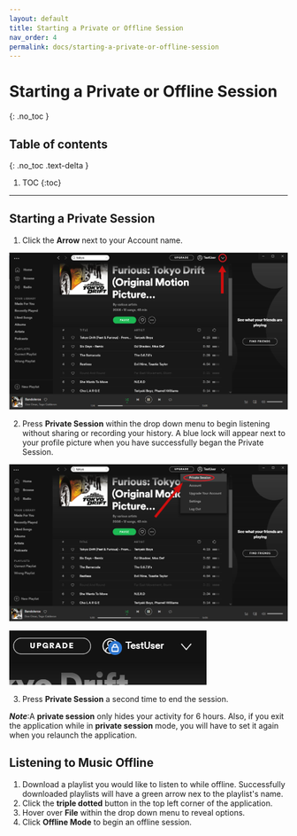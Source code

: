 ```yaml
---
layout: default
title: Starting a Private or Offline Session
nav_order: 4
permalink: docs/starting-a-private-or-offline-session
---
```


# Starting a Private or Offline Session
{: .no_toc }

## Table of contents
{: .no_toc .text-delta }

1. TOC
{:toc}

---


## Starting a Private Session

1. Click the **Arrow** next to your Account name.  

![PrivateSession](https://github.com/kanmatthew/Matt-test-docs/blob/gh-pages/assets/images/start_private_session.png?raw=true)

2. Press **Private Session** within the drop down menu to begin listening without sharing or recording your history. A blue lock will appear next to your profile picture when you have successfully began the Private Session.  

![PrivateSession2](https://github.com/kanmatthew/Matt-test-docs/blob/gh-pages/assets/images/start_private_session2.png?raw=true)

![PrivateSession3](https://github.com/kanmatthew/Matt-test-docs/blob/gh-pages/assets/images/start_private_session3.png?raw=true)

3. Press **Private Session** a second time to end the session.

**_Note_**:A **private session** only hides your activity for 6 hours. Also, if you exit the application while in **private session** mode, you will have to set it again when you relaunch the application.

## Listening to Music Offline

1. Download a playlist you would like to listen to while offline. Successfully downloaded playlists will have a green arrow nex to the playlist's name.
2. Click the **triple dotted** button in the top left corner of the application. 
3. Hover over **File** within the drop down menu to reveal options.
4. Click **Offline Mode** to begin an offline session.

